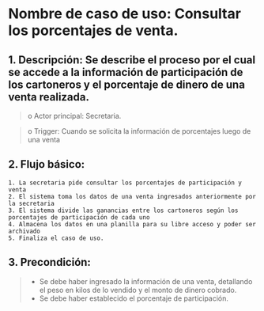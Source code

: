 # Nombre de caso de uso: Consultar los porcentajes de venta.

## 1. Descripción: Se describe el proceso por el cual  se accede a la información de participación de los cartoneros y el porcentaje de dinero de una venta realizada.

>o Actor principal: Secretaria.

>o Trigger: Cuando se solicita la información de porcentajes luego de una venta

## 2. Flujo básico:
    1. La secretaria pide consultar los porcentajes de participación y venta
    2. El sistema toma los datos de una venta ingresados anteriormente por la secretaria
    3. El sistema divide las ganancias entre los cartoneros según los porcentajes de participación de cada uno
    4. Almacena los datos en una planilla para su libre acceso y poder ser archivado
    5. Finaliza el caso de uso.

## 3. Precondición: 
>- Se debe haber ingresado la información de una venta,  detallando el peso en kilos de lo vendido y el monto de dinero cobrado.
>- Se debe haber establecido el porcentaje de participación.
